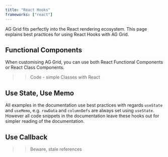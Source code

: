 ```yaml
---
title: "React Hooks"
frameworks: ["react"]
---
```


AG Grid fits perfectly into the React rendering ecosystem. This page explains best practices for using React Hooks with AG Grid.

## Functional Components

When customising AG Grid, you can use both React Functional Components or React Class Components.

>> Code - simple Classes with React


## Use State, Use Memo

All examples in the documentation use best practices with regards `useState` and `useMemo`, e.g. `rowData` and `columnDefs` are always set using `useState`. However all code snippets in the documentation leave these hooks out for simpler reading of the documentation.

## Use Callback

>> Beware, stale references

